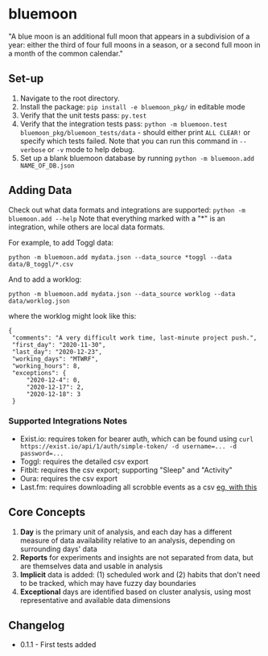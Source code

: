 # bluemoon
"A blue moon is an additional full moon that appears in a subdivision of a year: either the third of four full moons in a season, or a second full moon in a month of the common calendar."

## Set-up

1. Navigate to the root directory.
2. Install the package: `pip install -e bluemoon_pkg/` in editable mode
3. Verify that the unit tests pass: `py.test`
4. Verify that the integration tests pass: `python -m bluemoon.test bluemoon_pkg/bluemoon_tests/data` - should either print `ALL CLEAR!` or specify which tests failed. Note that you can run this command in `--verbose` or `-v` mode to help debug.
5. Set up a blank bluemoon database by running `python -m bluemoon.add NAME_OF_DB.json`

## Adding Data

Check out what data formats and integrations are supported: `python -m bluemoon.add --help`
Note that everything marked with a "*" is an integration, while others are local data formats.

For example, to add Toggl data:

`python -m bluemoon.add mydata.json --data_source *toggl --data data/B_toggl/*.csv`

And to add a worklog:

`python -m bluemoon.add mydata.json --data_source worklog --data data/worklog.json`

where the worklog might look like this:

```
{
 "comments": "A very difficult work time, last-minute project push.",
 "first_day": "2020-11-30",
 "last_day": "2020-12-23",
 "working_days": "MTWRF",
 "working_hours": 8,
 "exceptions": {
     "2020-12-4": 0,
     "2020-12-17": 2,
     "2020-12-18": 3
 }
```

### Supported Integrations Notes

* Exist.io: requires token for bearer auth, which can be found using `curl https://exist.io/api/1/auth/simple-token/ -d username=... -d password=...`
* Toggl: requires the detailed csv export
* Fitbit: requires the csv export; supporting "Sleep" and "Activity"
* Oura: requires the csv export
* Last.fm: requires downloading all scrobble events as a csv [eg, with this](https://benjaminbenben.com/lastfm-to-csv/)

## Core Concepts

1. **Day** is the primary unit of analysis, and each day has a different measure of data availability relative to an analysis, depending on surrounding days' data
2. **Reports** for experiments and insights are not separated from data, but are themselves data and usable in analysis
3. **Implicit** data is added: (1) scheduled work and (2) habits that don't need to be tracked, which may have fuzzy day boundaries
4. **Exceptional** days are identified based on cluster analysis, using most representative and available data dimensions

## Changelog

* 0.1.1 - First tests added
